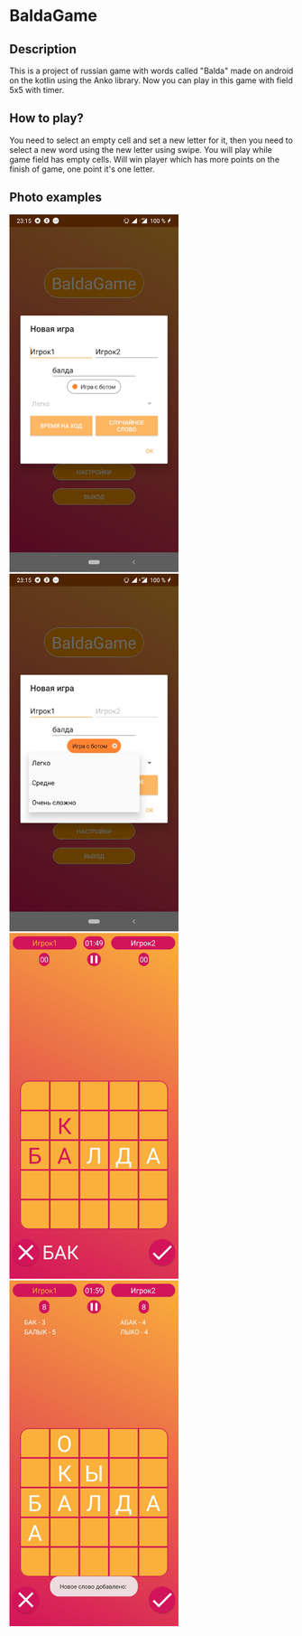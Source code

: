 # BaldaGame
## Description
This is a project of russian game with words called "Balda" made on android on the kotlin using the Anko library. Now you can play in this game with field 5x5 with timer.
## How to play?
You need to select an empty cell and set a new letter for it, then you need to select a new word using the new letter using swipe. You will play while game field has empty cells. Will win player which has more points on the finish of game, one point it's one letter.
## Photo examples
<img src="/screens/Screenshot_20190214-231522.jpg" width="300">  <img src="/screens/Screenshot_20190214-231529.jpg" width="300">
<img src="/screens/Screenshot_20190214-231546.jpg" width="300">  <img src="/screens/Screenshot_20190214-231601.jpg" width="300">
